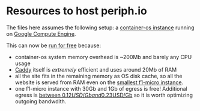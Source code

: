 # Resources to host periph.io

The files here assumes the following setup: a [container-os
instance](https://cloud.google.com/container-optimized-os/) running on [Google
Compute Engine](https://cloud.google.com/compute/).

This can now be [run for
free](https://cloud.google.com/compute/pricing#freeusage) because:
- container-os system memory overhead is ~200Mb and barely any CPU usage
- [Caddy](https://caddyserver.com/) itself is *extremely* efficient and uses
  around 20Mb of RAM
- all the site fits in the remaining memory as OS disk cache, so all the website
  is served from RAM even on the [smallest f1-micro
  instance](https://cloud.google.com/compute/pricing#sharedcore).
- one f1-micro instance with 30Gb and 1Gb of egress is free! Additional egress
  is [between 0.12$USD/Gb and
  0.23$USD/Gb](https://cloud.google.com/compute/pricing#internet_egress) so it
  is worth optimizing outgoing bandwdith.
